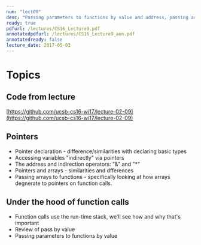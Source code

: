 ```yaml
---
num: "lect09"
desc: "Passing parameters to functions by value and address, passing arrays to functions"
ready: true
pdfurl: /lectures/CS16_Lecture9.pdf
annotatedpdfurl: /lectures/CS16_Lecture9_ann.pdf
annotatedready: false
lecture_date: 2017-05-03
---
```


# Topics

## Code from lecture
[https://github.com/ucsb-cs16-wi17/lecture-02-09](https://github.com/ucsb-cs16-wi17/lecture-02-09)

## Pointers
* Pointer declaration - difference/similarities with declaring basic types
* Accessing variables "indirectly" via pointers
* The address and indirection operators: "&" and "*"
* Pointers and arrays - similarities and dfferences
* Passing arrays to functions - specifically looking at how arrays degnerate to pointers on function calls.


## Under the hood of function calls
* Function calls use the run-time stack, we'll see how and why that's important
* Review of pass by value
* Passing parameters to functions by value 




